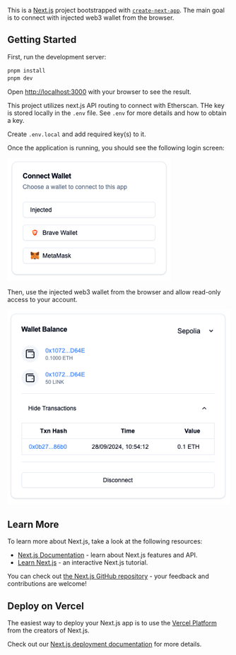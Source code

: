 This is a [Next.js](https://nextjs.org) project bootstrapped with [`create-next-app`](https://nextjs.org/docs/app/api-reference/cli/create-next-app).
The main goal is to connect with injected web3 wallet from the browser.

## Getting Started

First, run the development server:

```bash
pnpm install
pnpm dev
```

Open [http://localhost:3000](http://localhost:3000) with your browser to see the result.

This project utilizes next.js API routing to connect with Etherscan. THe key is stored locally in the `.env` file.
See `.env` for more details and how to obtain a key.

Create `.env.local` and add required key(s) to it.

Once the application is running, you should see the following login screen:

![login](https://github.com/pleszkowicz/web3-wallet-connect/blob/main/public/images/login.png?raw=true)

Then, use the injected web3 wallet from the browser and allow read-only access to your account.

![balance](https://github.com/pleszkowicz/web3-wallet-connect/blob/main/public/images/balance.png?raw=true)

## Learn More

To learn more about Next.js, take a look at the following resources:

- [Next.js Documentation](https://nextjs.org/docs) - learn about Next.js features and API.
- [Learn Next.js](https://nextjs.org/learn) - an interactive Next.js tutorial.

You can check out [the Next.js GitHub repository](https://github.com/vercel/next.js) - your feedback and contributions are welcome!

## Deploy on Vercel

The easiest way to deploy your Next.js app is to use the [Vercel Platform](https://vercel.com/new?utm_medium=default-template&filter=next.js&utm_source=create-next-app&utm_campaign=create-next-app-readme) from the creators of Next.js.

Check out our [Next.js deployment documentation](https://nextjs.org/docs/app/building-your-application/deploying) for more details.

